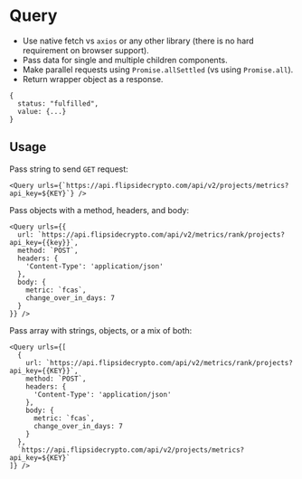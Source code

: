 # Query

* Use native fetch vs `axios` or any other library (there is no hard requirement on browser support).
* Pass data for single and multiple children components.
* Make parallel requests using `Promise.allSettled` (vs using `Promise.all`).
* Return wrapper object as a response.

```
{
  status: "fulfilled",
  value: {...}
}
```

## Usage

Pass string to send `GET` request:

```
<Query urls={`https://api.flipsidecrypto.com/api/v2/projects/metrics?api_key=${KEY}`} />
```

Pass objects with a method, headers, and body:

```
<Query urls={{
  url: `https://api.flipsidecrypto.com/api/v2/metrics/rank/projects?api_key={{key}}`,
  method: `POST`,
  headers: {
    'Content-Type': 'application/json'
  },
  body: {
    metric: `fcas`,
    change_over_in_days: 7
  }
}} />
```

Pass array with strings, objects, or a mix of both:

```
<Query urls={[
  {
    url: `https://api.flipsidecrypto.com/api/v2/metrics/rank/projects?api_key={{KEY}}`,
    method: `POST`,
    headers: {
      'Content-Type': 'application/json'
    },
    body: {
      metric: `fcas`,
      change_over_in_days: 7
    }
  },
  `https://api.flipsidecrypto.com/api/v2/projects/metrics?api_key=${KEY}`
]} />
```

